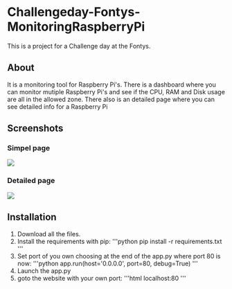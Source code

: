 # Challengeday-Fontys-MonitoringRaspberryPi
This is a project for a Challenge day at the Fontys.

## About
It is a monitoring tool for Raspberry Pi's. There is a dashboard where you can monitor mutiple Raspberry Pi's and see if the CPU, RAM and Disk usage are all in the allowed zone. There also is an detailed page where you can see detailed info for a Raspberry Pi

## Screenshots
### Simpel page
<img src="https://i.imgur.com/p4mbfaj.gif"/>

### Detailed page
<img src="https://i.imgur.com/IaEbRWv.gif"/>

## Installation
1. Download all the files.
2. Install the requirements with pip: 
'''python
pip install -r requirements.txt
'''
3. Set port of you own choosing at the end of the app.py where port 80 is now: 
'''python
app.run(host='0.0.0.0', port=80, debug=True)
'''
4. Launch the app.py
5. goto the website with your own port: 
'''html
localhost:80
'''

